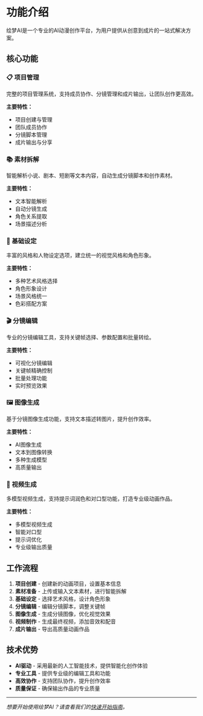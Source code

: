 # 功能介绍

绘梦AI是一个专业的AI动漫创作平台，为用户提供从创意到成片的一站式解决方案。

## 核心功能

### 📋 项目管理
完整的项目管理系统，支持成员协作、分镜管理和成片输出，让团队创作更高效。

**主要特性：**
- 项目创建与管理
- 团队成员协作
- 分镜脚本管理
- 成片输出与分享

### 📚 素材拆解
智能解析小说、剧本、短剧等文本内容，自动生成分镜脚本和创作素材。

**主要特性：**
- 文本智能解析
- 自动分镜生成
- 角色关系提取
- 场景描述分析

### 🎨 基础设定
丰富的风格和人物设定选项，建立统一的视觉风格和角色形象。

**主要特性：**
- 多种艺术风格选择
- 角色形象设计
- 场景风格统一
- 色彩搭配方案

### 🎬 分镜编辑
专业的分镜编辑工具，支持关键帧选择、参数配置和批量转绘。

**主要特性：**
- 可视化分镜编辑
- 关键帧精确控制
- 批量处理功能
- 实时预览效果

### 🖼️ 图像生成
基于分镜图像生成功能，支持文本描述转图片，提升创作效率。

**主要特性：**
- AI图像生成
- 文本到图像转换
- 多种生成模型
- 高质量输出

### 🎥 视频生成
多模型视频生成，支持提示词润色和对口型功能，打造专业级动画作品。

**主要特性：**
- 多模型视频生成
- 智能对口型
- 提示词优化
- 专业级输出质量

## 工作流程

1. **项目创建** - 创建新的动画项目，设置基本信息
2. **素材准备** - 上传或输入文本素材，进行智能拆解
3. **基础设定** - 选择艺术风格，设计角色形象
4. **分镜编辑** - 编辑分镜脚本，调整关键帧
5. **图像生成** - 生成分镜图像，优化视觉效果
6. **视频制作** - 生成最终视频，添加音效和配音
7. **成片输出** - 导出高质量动画作品

## 技术优势

- **AI驱动** - 采用最新的人工智能技术，提供智能化创作体验
- **专业工具** - 提供专业级的编辑工具和功能
- **高效协作** - 支持团队协作，提升创作效率
- **质量保证** - 确保输出作品的专业质量

---

*想要开始使用绘梦AI？请查看我们的[快速开始指南](/getting-started)。*
